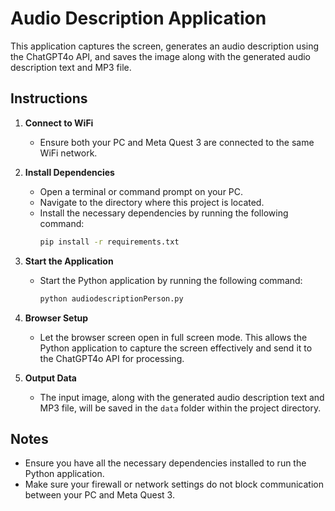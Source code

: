 # Audio Description Application

This application captures the screen, generates an audio description using the ChatGPT4o API, and saves the image along with the generated audio description text and MP3 file.

## Instructions

1. **Connect to WiFi**
   - Ensure both your PC and Meta Quest 3 are connected to the same WiFi network.

2. **Install Dependencies**
   - Open a terminal or command prompt on your PC.
   - Navigate to the directory where this project is located.
   - Install the necessary dependencies by running the following command:
     ```sh
     pip install -r requirements.txt
     ```

3. **Start the Application**
   - Start the Python application by running the following command:
     ```sh
     python audiodescriptionPerson.py
     ```

4. **Browser Setup**
   - Let the browser screen open in full screen mode. This allows the Python application to capture the screen effectively and send it to the ChatGPT4o API for processing.

5. **Output Data**
   - The input image, along with the generated audio description text and MP3 file, will be saved in the `data` folder within the project directory.

## Notes
- Ensure you have all the necessary dependencies installed to run the Python application.
- Make sure your firewall or network settings do not block communication between your PC and Meta Quest 3.
